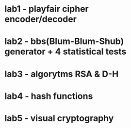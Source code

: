 # lab1 - playfair cipher encoder/decoder
# lab2 - bbs(Blum-Blum-Shub) generator + 4 statistical tests
# lab3 - algorytms RSA & D-H
# lab4 - hash functions
# lab5 - visual cryptography